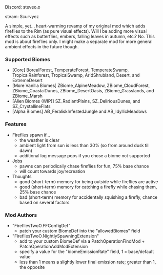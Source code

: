 Discord: steveo.o

steam: Scurvyez

A simple, yet... heart-warming revamp of my original mod which adds fireflies to the Rim (as pure visual effects).
Will I be adding more visual effects such as butterflies, embers, falling leaves in autumn, etc.? No.
This mod is about fireflies only. I might make a separate mod for more general ambient effects in the future though.

### Supported Biomes

+ [Core] BorealForest, TemperateForest, TemperateSwamp, TropicalRainforest, TropicalSwamp, AridShrubland, Desert, and ExtremeDesert
+ [More Vanilla Biomes] ZBiome_AlpineMeadow, ZBiome_CloudForest, ZBiome_CoastalDunes, ZBiome_DesertOasis, ZBiome_Grasslands, and ZBiome_Marsh
+ [Alien Biomes (WIP)] SZ_RadiantPlains, SZ_DeliriousDunes, and SZ_CrystallineFlats
+ [Alpha Biomes] AB_FeraliskInfestedJungle and AB_IdyllicMeadows

### Features
+ Fireflies spawn if...
    - the weather is clear
    - ambient light from sun is less than 30% (so from around dusk til dawn)
    - additional log message pops if you chose a biome not supported
+ Jobs
    - pawns can periodically chase fireflies for fun, 75% base chance
    - will count towards joy/recreation
+ Thoughts
    - good (short-term) memory for being outside while fireflies are active
    - good (short-term) memory for catching a firefly while chasing them, 25% base chance
    - bad (short-term) memory for accidentally squishing a firefly, chance based on several factors

### Mod Authors
+ "FirefliesTwoO.FFConfigDef"
    - patch your custom BiomeDef into the "allowedBiomes" field
+ "FirefliesTwoO.NightlySpawningExtension"
    - add to your custom BiomeDef via a PatchOperationFindMod + PatchOperationAddModExtension
    - specify a value for the "biomeEmissionRate" field, 1 = base/default value
    - less than 1 means a slightly lower final emission rate; greater than 1, the opposite
